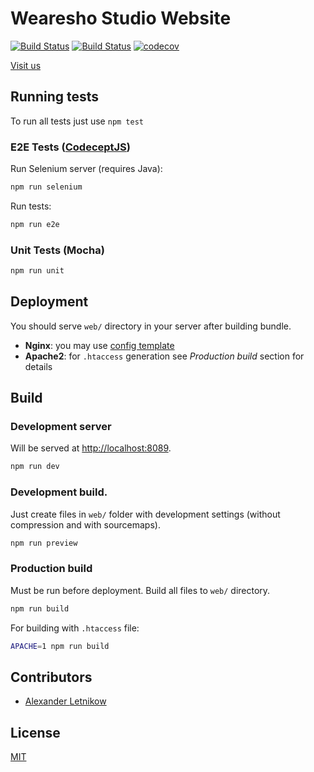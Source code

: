 # Wearesho Studio Website
[![Build Status](https://scrutinizer-ci.com/g/Wearesho-team/wearesho-site/badges/build.png?b=master)](https://scrutinizer-ci.com/g/Wearesho-team/wearesho-site/build-status/master)
[![Build Status](https://travis-ci.org/wearesho-team/wearesho-site.svg?branch=master)](https://travis-ci.org/wearesho-team/wearesho-site)
[![codecov](https://codecov.io/gh/wearesho-team/wearesho-site/branch/master/graph/badge.svg)](https://codecov.io/gh/wearesho-team/wearesho-site)

[Visit us](https://wearesho.com)

## Running tests
To run all tests just use `npm test`
### E2E Tests ([CodeceptJS](https://codeceptjs.io))
Run Selenium server (requires Java):
```bash
npm run selenium
```
Run tests:
```bash
npm run e2e
```

### Unit Tests (Mocha)
```bash
npm run unit
```

## Deployment
You should serve `web/` directory in your server after building bundle. 
  
- **Nginx**: you may use [config template](./templates/nginx.conf)  
- **Apache2**: for `.htaccess` generation see *Production build* section for details

## Build
### Development server
Will be served at <http://localhost:8089>.

```bash
npm run dev
```
### Development build. 
Just create files in `web/` folder with development settings (without compression and with sourcemaps).
```bash
npm run preview
```
### Production build
Must be run before deployment.
Build all files to `web/` directory.
```bash
npm run build
```
For building with `.htaccess` file:
```bash
APACHE=1 npm run build
```

## Contributors
- [Alexander <Horat1us> Letnikow](https://github.com/horat1us)

## License
[MIT](./LICENSE)
